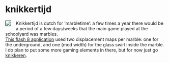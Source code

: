 <!--
  id: 227
  date: 2006-01-24T15:57:36
  modified: 2012-07-03T09:29:30
  slug: knikkertijd
  type: post
  excerpt: <p>Knikkertijd is dutch for &#8216;marbletime&#8217;: a few times a year there would be a period of a few days/weeks that the main game played at the schoolyard was marbles. This flash 8 application used two displacement maps per marble: one for the underground, and one (mod width) for the glass swirl inside the marble. I [&hellip;]</p>
  categories: Flash, game, Actionscript
  tags: 
  inCv: 
  inPortfolio: 
  dateFrom: 
  dateTo: 
-->

# knikkertijd

<p><a href="javascript:pop('coderef.php?id=631',0,0,525,277)"><img src="/wordpress/wp-content/uploads/marbles.jpg" style="border:1px solid;margin-right:15px;" align="left" /></a>Knikkertijd is dutch for &#8216;marbletime&#8217;: a few times a year there would be a period of a few days/weeks that the main game played at the schoolyard was marbles.<br />
<a href="javascript:pop('coderef.php?id=631',0,0,525,277)">This flash 8 application</a> used two displacement maps per marble: one for the underground, and one (mod width) for the glass swirl inside the marble. I do plan to put some more gaming elements in there, but for now just go <a href="javascript:pop('coderef.php?id=631',0,0,525,277)">knikkeren</a>.</p>